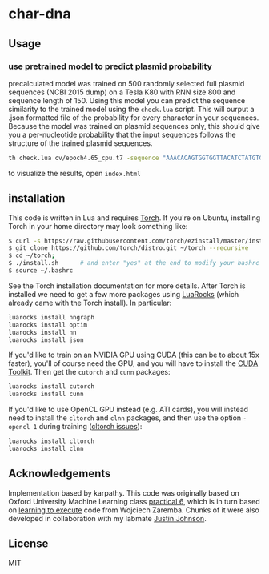 
# char-dna

## Usage

### use pretrained model to predict plasmid probability

precalculated model was trained on 500 randomly selected full plasmid sequences (NCBI 2015 dump) on a Tesla K80 with RNN size 800 and sequence length of 150. Using this model you can predict the sequence similarity to the trained model using the `check.lua` script. This will ourput a .json formatted file of the probability for every character in your sequences. Because the model was trained on plasmid sequences only, this should give you a per-nucleotide probability that the input sequences follows the structure of the trained plasmid sequences. 


```bash
th check.lua cv/epoch4.65_cpu.t7 -sequence "AAACACAGTGGTGGTTACATCTATGTGATTGCCCCTAATCCATACACAAAAAGCCGTATC" > test.json
```

to visualize the results, open `index.html` 

## installation

This code is written in Lua and requires [Torch](http://torch.ch/). If you're on Ubuntu, installing Torch in your home directory may look something like: 

```bash
$ curl -s https://raw.githubusercontent.com/torch/ezinstall/master/install-deps | bash
$ git clone https://github.com/torch/distro.git ~/torch --recursive
$ cd ~/torch; 
$ ./install.sh      # and enter "yes" at the end to modify your bashrc
$ source ~/.bashrc
```

See the Torch installation documentation for more details. After Torch is installed we need to get a few more packages using [LuaRocks](https://luarocks.org/) (which already came with the Torch install). In particular:

```bash
luarocks install nngraph 
luarocks install optim
luarocks install nn
luarocks install json
```

If you'd like to train on an NVIDIA GPU using CUDA (this can be to about 15x faster), you'll of course need the GPU, and you will have to install the [CUDA Toolkit](https://developer.nvidia.com/cuda-toolkit). Then get the `cutorch` and `cunn` packages:

```bash
luarocks install cutorch
luarocks install cunn
```

If you'd like to use OpenCL GPU instead (e.g. ATI cards), you will instead need to install the `cltorch` and `clnn` packages, and then use the option `-opencl 1` during training ([cltorch issues](https://github.com/hughperkins/cltorch/issues)):

```bash
luarocks install cltorch
luarocks install clnn
```


## Acknowledgements

Implementation based by karpathy. This code was originally based on Oxford University Machine Learning class [practical 6](https://github.com/oxford-cs-ml-2015/practical6), which is in turn based on [learning to execute](https://github.com/wojciechz/learning_to_execute) code from Wojciech Zaremba. Chunks of it were also developed in collaboration with my labmate [Justin Johnson](http://cs.stanford.edu/people/jcjohns/).

## License

MIT
